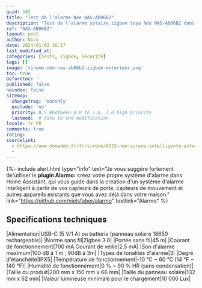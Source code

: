 ```yaml
---
guid: 102
title: "Test de l'alarme Neo NAS-AB06B2"
description: "Test de l'alarme solaire zigbee tuya Neo NAS-AB06B2 dans home assistant à moins de 40€. Pour ce prix vaut-elle le coût ?"
ref: "NAS-AB06B2"
layout: post
author: Nico
date: 2024-01-02 16:17
last_modified_at: 
categories: [Tests, Zigbee, Sécurité]
tags: []
image: 'sirene-neo-nas-ab06b2-zigbee-exterieur.png'
toc: true
beforetoc: ''
published: false
noindex: false
sitemap:
  changefreq: 'monthly'
  exclude: 'no'
  priority: 0.5 #between 0.0 to 1.0, 1.0 high priority
  lastmod:  # date to end modification
locale: fr_FR
comments: true
rating:  
sourcelink:
  - https://www.domadoo.fr/fr/sirene/6532-neo-sirene-intelligente-exterieure-zigbee-tuya-alimentation-5v1a-ou-batterie-panneau-solaire.html?domid=39
  - 
---
```

{%- include alert.html type="info" text="Je vous suggère fortement de'utiliser le <b>plugin Alarmo:</b> créez votre propre système d'alarme dans Home Assistant, qui vous guide dans la création d'un système d'alarme intelligent à partir de vos capteurs de porte, capteurs de mouvement et autres appareils existants que vous avez déjà dans votre maison." link="https://github.com/nielsfaber/alarmo" textlink="Alarmo" %}

## Specifications techniques

|Alimentation|USB-C (5 V/1 A) ou batterie (panneau solaire 18650 rechargeable)|
|Norme sans fil|Zigbee 3.0|
|Portée sans fil|45 m|
|Courant de fonctionnement|700 mA Courant de veille|2,5 mA|
|Son d'alarme maximum|100 dB à 1 m ; 90dB à 3m|
|Types de tonalités d'alarme|3|
|Degré d'étanchéité|IPX5|
|Température de fonctionnement|-10 °C ~ 60 °C (14 °F ~ 140 °F)|
|Humidité de fonctionnement|0 % ~ 90 % HR (sans condensation)|
|Taille du produit|200 mm x 150 mm x 66 mm|
|Taille du panneau solaire|132 mm x 62 mm|
|Valeur lumineuse minimale pour le chargement|10 000 Lux|
